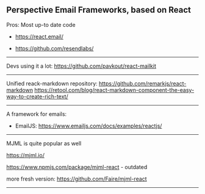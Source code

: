 ## Perspective Email Frameworks, based on React

Pros: Most up-to date code

- https://react.email/

- https://github.com/resendlabs/

---

Devs using it a lot: https://github.com/pavkout/react-mailkit

---

Unified reack-markdown repository: https://github.com/remarkjs/react-markdown
https://retool.com/blog/react-markdown-component-the-easy-way-to-create-rich-text/

---
 A framework for emails: 
- EmailJS: https://www.emailjs.com/docs/examples/reactjs/

---

MJML is quite popular as well

https://mjml.io/

https://www.npmjs.com/package/mjml-react - outdated

more fresh version: https://github.com/Faire/mjml-react

---
